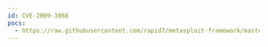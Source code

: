 ```yaml
---
id: CVE-2009-3068
pocs:
  - https://raw.githubusercontent.com/rapid7/metasploit-framework/master/modules/exploits/windows/http/adobe_robohelper_authbypass.rb
---
```

